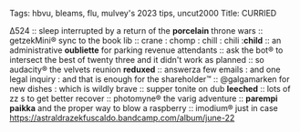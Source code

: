Tags: hbvu, bleams, flu, mulvey's 2023 tips, uncut2000
Title: CURRIED
  
Δ524 :: sleep interrupted by a return of the **porcelain** throne wars :: getzekMini® sync to the book lib :: crane : chomp : chill : chili :**child** :: an administrative **oubliette** for parking revenue attendants :: ask the bot® to intersect the best of twenty three and it didn't work as planned :: so audacity® the velvets reunion **reduxed** :: answerza few emails : and one legal inquiry : and that is enough for the shareholder™ :: @galgamarken for new dishes : which is wildly brave :: supper tonite on dub  **leeched** :: lots of zz s to get better recover :: photomyne® the varig adventure :: **parempi paikka** and the proper way to blow a raspberry :: imodium® just in case  
<https://astraldrazekfuscaldo.bandcamp.com/album/june-22>  
